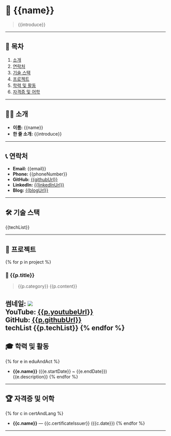# 📌 {{name}}

> {{introduce}}

---

## 📂 목차
1. [소개](#소개)
2. [연락처](#연락처)
3. [기술 스택](#기술-스택)
4. [프로젝트](#프로젝트)
5. [학력 및 활동](#학력-및-활동)
6. [자격증 및 어학](#자격증-및-어학)

---

## 🧑‍💼 소개
- **이름:** {{name}}
- **한 줄 소개:** {{introduce}}

---

## 📞 연락처
- **Email:** {{email}}
- **Phone:** {{phoneNumber}}
- **GitHub:** [{{githubUrl}}]({{githubUrl}})
- **LinkedIn:** [{{linkedInUrl}}]({{linkedInUrl}})
- **Blog:** [{{blogUrl}}]({{blogUrl}})

---

## 🛠 기술 스택
{{techList}}

---

## 🚀 프로젝트

{% for p in project %}
### 📌 {{p.title}}
> {{p.category}}
> {{p.content}}

**썸네일:** ![]({{p.thumbnailUrl}})  
**YouTube:** [{{p.youtubeUrl}}]({{p.youtubeUrl}})  
**GitHub:** [{{p.githubUrl}}]({{p.githubUrl}})  
**techList** {{p.techList}}
{% endfor %}
---

## 🎓 학력 및 활동
{% for e in eduAndAct %}
- **{{e.name}}** ({{e.startDate}} ~ {{e.endDate}})  
  {{e.description}}
  {% endfor %}

---

## 🏆 자격증 및 어학
{% for c in certAndLang %}
- **{{c.name}}** — {{c.certificateIssuer}} ({{c.date}})
  {% endfor %}

---
